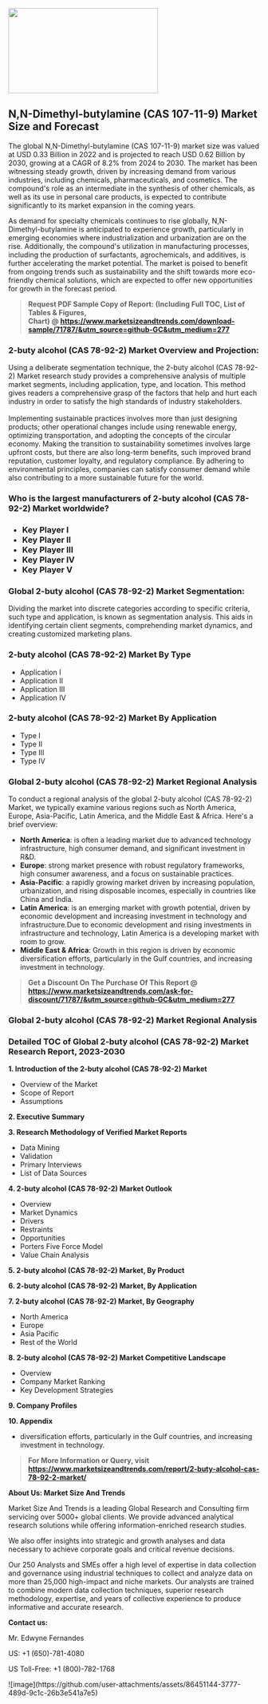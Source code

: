 <p><img class="alignnone size-medium wp-image-20088" src="https://ffe5etoiles.com/wp-content/uploads/2024/12/MST1-300x171.png" alt="" width="300" height="171" /></p><h2>N,N-Dimethyl-butylamine (CAS 107-11-9) Market Size and Forecast</h2><p>The global N,N-Dimethyl-butylamine (CAS 107-11-9) market size was valued at USD 0.33 Billion in 2022 and is projected to reach USD 0.62 Billion by 2030, growing at a CAGR of 8.2% from 2024 to 2030. The market has been witnessing steady growth, driven by increasing demand from various industries, including chemicals, pharmaceuticals, and cosmetics. The compound's role as an intermediate in the synthesis of other chemicals, as well as its use in personal care products, is expected to contribute significantly to its market expansion in the coming years.</p><p>As demand for specialty chemicals continues to rise globally, N,N-Dimethyl-butylamine is anticipated to experience growth, particularly in emerging economies where industrialization and urbanization are on the rise. Additionally, the compound's utilization in manufacturing processes, including the production of surfactants, agrochemicals, and additives, is further accelerating the market potential. The market is poised to benefit from ongoing trends such as sustainability and the shift towards more eco-friendly chemical solutions, which are expected to offer new opportunities for growth in the forecast period.</p></p><blockquote id="" class=""><strong>Request PDF Sample Copy of Report: (Including Full TOC, List of Tables &amp; Figures, Chart)&nbsp;@&nbsp;<strong><a href="https://www.marketsizeandtrends.com/download-sample/71787/&utm_source=github-GC&utm_medium=277" target="_blank">https://www.marketsizeandtrends.com/download-sample/71787/&utm_source=github-GC&utm_medium=277</a></strong></strong></blockquote><h3 id="" class="">2-buty alcohol (CAS 78-92-2) Market&nbsp;Overview and Projection:</h3><p id="" class="">Using a deliberate segmentation technique, the 2-buty alcohol (CAS 78-92-2) Market research study provides a comprehensive analysis of multiple market segments, including application, type, and location. This method gives readers a comprehensive grasp of the factors that help and hurt each industry in order to satisfy the high standards of industry stakeholders. <br /> <br />Implementing sustainable practices involves more than just designing products; other operational changes include using renewable energy, optimizing transportation, and adopting the concepts of the circular economy. Making the transition to sustainability sometimes involves large upfront costs, but there are also long-term benefits, such improved brand reputation, customer loyalty, and regulatory compliance. By adhering to environmental principles, companies can satisfy consumer demand while also contributing to a more sustainable future for the world.</p><h3 id="" class="">Who is the largest manufacturers of&nbsp;2-buty alcohol (CAS 78-92-2) Market worldwide?</h3><h3 class=""><p><ul><li>Key Player I </li><li> Key Player II </li><li> Key Player III </li><li> Key Player IV </li><li> Key Player V</li></ul></p></h3><h3 id="" class="">Global&nbsp;2-buty alcohol (CAS 78-92-2) Market Segmentation:</h3><p id="" class="">Dividing the market into discrete categories according to specific criteria, such type and application, is known as segmentation analysis. This aids in identifying certain client segments, comprehending market dynamics, and creating customized marketing plans.</p><h3 id="" class="">2-buty alcohol (CAS 78-92-2) Market&nbsp;By Type</h3><p><p><ul><li>Application I</li><li> Application II</li><li> Application III</li><li> Application IV</p></li></ul></p></p><h3 id="" class="">2-buty alcohol (CAS 78-92-2) Market&nbsp;By Application</h3><p class=""><p><ul><li>Type I</li><li> Type II</li><li> Type III</li><li> Type IV</li></ul></p></p><h3 id="" class="">Global 2-buty alcohol (CAS 78-92-2) Market Regional Analysis</h3><p id="" class="">To conduct a regional analysis of the global 2-buty alcohol (CAS 78-92-2) Market, we typically examine various regions such as North America, Europe, Asia-Pacific, Latin America, and the Middle East &amp; Africa. Here's a brief overview:</p><ul><li><strong>North America</strong>: is often a leading market due to advanced technology infrastructure, high consumer demand, and significant investment in R&amp;D.</li><li><strong>Europe</strong>: strong market presence with robust regulatory frameworks, high consumer awareness, and a focus on sustainable practices.</li><li><strong>Asia-Pacific</strong>: a rapidly growing market driven by increasing population, urbanization, and rising disposable incomes, especially in countries like China and India.</li><li><strong>Latin America</strong>: is an emerging market with growth potential, driven by economic development and increasing investment in technology and infrastructure.Due to economic development and rising investments in infrastructure and technology, Latin America is a developing market with room to grow.</li><li><strong>Middle East &amp; Africa</strong>: Growth in this region is driven by economic diversification efforts, particularly in the Gulf countries, and increasing investment in technology.</li></ul><blockquote id="" class=""><strong>Get a Discount On The Purchase Of This Report @ <strong><a href="https://www.marketsizeandtrends.com/ask-for-discount/71787/&utm_source=github-GC&utm_medium=277" target="_blank">https://www.marketsizeandtrends.com/ask-for-discount/71787/&utm_source=github-GC&utm_medium=277</a></strong></strong></blockquote><h3 id="" class="">Global 2-buty alcohol (CAS 78-92-2) Market Regional Analysis</h3><h3 id="" class="">Detailed TOC of Global 2-buty alcohol (CAS 78-92-2) Market Research Report, 2023-2030</h3><p id="" class=""><strong>1. Introduction of the 2-buty alcohol (CAS 78-92-2) Market</strong></p><ul><li>Overview of the Market</li><li>Scope of Report</li><li>Assumptions</li></ul><p id="" class=""><strong>2. Executive Summary</strong></p><p id="" class=""><strong>3. Research Methodology of Verified Market Reports</strong></p><ul><li>Data Mining</li><li>Validation</li><li>Primary Interviews</li><li>List of Data Sources</li></ul><p id="" class=""><strong>4. 2-buty alcohol (CAS 78-92-2) Market Outlook</strong></p><ul><li>Overview</li><li>Market Dynamics</li><li>Drivers</li><li>Restraints</li><li>Opportunities</li><li>Porters Five Force Model</li><li>Value Chain Analysis</li></ul><p id="" class=""><strong>5. 2-buty alcohol (CAS 78-92-2) Market, By Product</strong></p><p id="" class=""><strong>6. 2-buty alcohol (CAS 78-92-2) Market, By Application</strong></p><p id="" class=""><strong>7. 2-buty alcohol (CAS 78-92-2) Market, By Geography</strong></p><ul><li>North America</li><li>Europe</li><li>Asia Pacific</li><li>Rest of the World</li></ul><p id="" class=""><strong>8. 2-buty alcohol (CAS 78-92-2) Market Competitive Landscape</strong></p><ul><li>Overview</li><li>Company Market Ranking</li><li>Key Development Strategies</li></ul><p id="" class=""><strong>9. Company Profiles</strong></p><p id="" class=""><strong>10. Appendix</strong></p><ul><li>diversification efforts, particularly in the Gulf countries, and increasing investment in technology.</li></ul><blockquote id="" class=""><strong>For More Information or Query, visit <strong><strong><a href="https://www.marketsizeandtrends.com/report/2-buty-alcohol-cas-78-92-2-market/" target="_blank">https://www.marketsizeandtrends.com/report/2-buty-alcohol-cas-78-92-2-market/</a></strong></strong></strong></blockquote><p id="" class=""><strong>About Us: Market Size And Trends</strong></p><p id="" class="">Market Size And Trends is a leading Global Research and Consulting firm servicing over 5000+ global clients. We provide advanced analytical research solutions while offering information-enriched research studies.</p><p id="" class="">We also offer insights into strategic and growth analyses and data necessary to achieve corporate goals and critical revenue decisions.</p><p id="" class="">Our 250 Analysts and SMEs offer a high level of expertise in data collection and governance using industrial techniques to collect and analyze data on more than 25,000 high-impact and niche markets. Our analysts are trained to combine modern data collection techniques, superior research methodology, expertise, and years of collective experience to produce informative and accurate research.</p><p id="" class=""><strong>Contact us:</strong></p><p id="" class="">Mr. Edwyne Fernandes</p><p id="" class="">US: +1 (650)-781-4080</p><p id="" class="">US Toll-Free: +1 (800)-782-1768</p>
![image](https://github.com/user-attachments/assets/86451144-3777-489d-9c1c-26b3e541a7e5)
